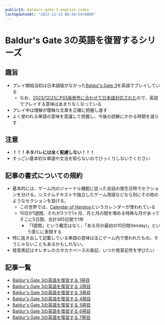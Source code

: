 ```yaml
---
publicId: baldurs-gate-3-english-index
lastUpdatedAt: "2023-12-15 00:20:54+0000"
---
```


# Baldur's Gate 3の英語を復習するシリーズ

## 趣旨

- プレイ開始当初は日本語版がなかった[Baldur's Gate 3](https://store.steampowered.com/app/1086940/Baldurs_Gate_3/)を英語でプレイしている
  - なお、[2023/12/21にPS5版発売に合わせて日本語対応された](https://store.steampowered.com/news/app/1086940?emclan=103582791464711919&emgid=3878226811922849512)ので、英語でプレイする意味はあまりなくなっている
- プレイ中は理解が曖昧な文章を正確に把握し直す
- よく使われる単語の意味を意識して把握し、今後の読解にかかる時間を減らす

## 注意

- **！！！ネタバレには全く配慮しない！！！**
- すっごい基本的な単語や文法を知らないのでびっくりしないでください

## 記事の書式についての規約

- 基本的には、ゲーム内のジャーナル機能に従った会話の発生日時でセクションを分ける。システムテキストや独立したゲーム用語などなら別にその他のようなセクションを設ける。
  - この世界では、[Calendar of Harptos](https://www.worldanvil.com/w/forgotten-realms-28d26d5th29-lethann/a/calendar-of-harptos-article)というカレンダーが使われている
  - 10日が1週間、それが3つで1ヶ月、月と月の間を埋める特殊な月があってそこに5日間、合計365日間で1年
    - 「1週間」という概念はなく、「ある月の最初の10日間(tenday)」という感じに表現する
- 特に抜き出して記載している単語の意味は主にゲーム内で使われたもの。そうじゃないこともあるかもしれない。
- 発音表記はオレオレのカタカナベースの表記、いつか発音記号を学びたい

## 記事一覧

- [Baldur's Gate 3の英語を復習する 1冊目](./baldurs-gate-3-english-part-1.html)
- [Baldur's Gate 3の英語を復習する 2冊目](./baldurs-gate-3-english-part-2.html)
- [Baldur's Gate 3の英語を復習する 3冊目](./baldurs-gate-3-english-part-3.html)
- [Baldur's Gate 3の英語を復習する 4冊目](./baldurs-gate-3-english-part-4.html)
- [Baldur's Gate 3の英語を復習する 5冊目](./baldurs-gate-3-english-part-5.html)
- [Baldur's Gate 3の英語を復習する 6冊目](./baldurs-gate-3-english-part-6.html)
- [Baldur's Gate 3の英語を復習する 7冊目](./baldurs-gate-3-english-part-7.html)
